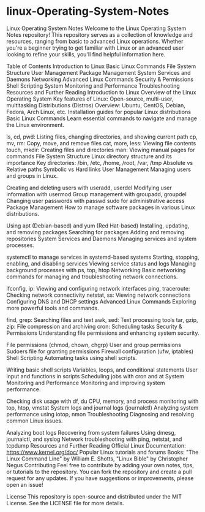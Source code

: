 # linux-Operating-System-Notes
Linux Operating System Notes
Welcome to the Linux Operating System Notes repository! This repository serves as a collection of knowledge and resources, ranging from basic to advanced Linux operations. Whether you're a beginner trying to get familiar with Linux or an advanced user looking to refine your skills, you'll find helpful information here.

Table of Contents
Introduction to Linux
Basic Linux Commands
File System Structure
User Management
Package Management
System Services and Daemons
Networking
Advanced Linux Commands
Security & Permissions
Shell Scripting
System Monitoring and Performance
Troubleshooting
Resources and Further Reading
Introduction to Linux
Overview of the Linux Operating System
Key features of Linux: Open-source, multi-user, multitasking
Distributions (Distros) Overview: Ubuntu, CentOS, Debian, Fedora, Arch Linux, etc.
Installation guides for popular Linux distributions
Basic Linux Commands
Learn essential commands to navigate and manage the Linux environment.

ls, cd, pwd: Listing files, changing directories, and showing current path
cp, mv, rm: Copy, move, and remove files
cat, more, less: Viewing file contents
touch, mkdir: Creating files and directories
man: Viewing manual pages for commands
File System Structure
Linux directory structure and its importance
Key directories: /bin, /etc, /home, /root, /var, /tmp
Absolute vs Relative paths
Symbolic vs Hard links
User Management
Managing users and groups in Linux.

Creating and deleting users with useradd, userdel
Modifying user information with usermod
Group management with groupadd, groupdel
Changing user passwords with passwd
sudo for administrative access
Package Management
How to manage software packages in various Linux distributions.

Using apt (Debian-based) and yum (Red Hat-based)
Installing, updating, and removing packages
Searching for packages
Adding and removing repositories
System Services and Daemons
Managing services and system processes.

systemctl to manage services in systemd-based systems
Starting, stopping, enabling, and disabling services
Viewing service status and logs
Managing background processes with ps, top, htop
Networking
Basic networking commands for managing and troubleshooting network connections.

ifconfig, ip: Viewing and configuring network interfaces
ping, traceroute: Checking network connectivity
netstat, ss: Viewing network connections
Configuring DNS and DHCP settings
Advanced Linux Commands
Exploring more powerful tools and commands.

find, grep: Searching files and text
awk, sed: Text processing tools
tar, gzip, zip: File compression and archiving
cron: Scheduling tasks
Security & Permissions
Understanding file permissions and enhancing system security.

File permissions (chmod, chown, chgrp)
User and group permissions
Sudoers file for granting permissions
Firewall configuration (ufw, iptables)
Shell Scripting
Automating tasks using shell scripts.

Writing basic shell scripts
Variables, loops, and conditional statements
User input and functions in scripts
Scheduling jobs with cron and at
System Monitoring and Performance
Monitoring and improving system performance.

Checking disk usage with df, du
CPU, memory, and process monitoring with top, htop, vmstat
System logs and journal logs (journalctl)
Analyzing system performance using iotop, nmon
Troubleshooting
Diagnosing and resolving common Linux issues.

Analyzing boot logs
Recovering from system failures
Using dmesg, journalctl, and syslog
Network troubleshooting with ping, netstat, and tcpdump
Resources and Further Reading
Official Linux Documentation: https://www.kernel.org/doc/
Popular Linux tutorials and forums
Books: "The Linux Command Line" by William E. Shotts, "Linux Bible" by Christopher Negus
Contributing
Feel free to contribute by adding your own notes, tips, or tutorials to the repository. You can fork the repository and create a pull request for any updates. If you have suggestions or improvements, please open an issue!

License
This repository is open-source and distributed under the MIT License. See the LICENSE file for more details.
